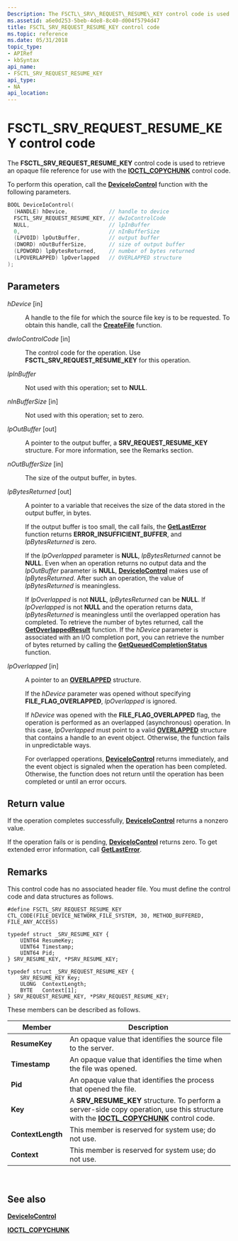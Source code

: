 ```yaml
---
Description: The FSCTL\_SRV\_REQUEST\_RESUME\_KEY control code is used to retrieve an opaque file reference for use with the IOCTL\_COPYCHUNK control code.
ms.assetid: a6e0d253-5beb-4de8-8c40-d004f5794d47
title: FSCTL_SRV_REQUEST_RESUME_KEY control code
ms.topic: reference
ms.date: 05/31/2018
topic_type: 
- APIRef
- kbSyntax
api_name: 
- FSCTL_SRV_REQUEST_RESUME_KEY
api_type: 
- NA
api_location: 
---
```


# FSCTL\_SRV\_REQUEST\_RESUME\_KEY control code

The **FSCTL\_SRV\_REQUEST\_RESUME\_KEY** control code is used to retrieve an opaque file reference for use with the [**IOCTL\_COPYCHUNK**](ioctl-copychunk.md) control code.

To perform this operation, call the [**DeviceIoControl**](/windows/win32/api/ioapiset/nf-ioapiset-deviceiocontrol) function with the following parameters.


```C++
BOOL DeviceIoControl(
  (HANDLE) hDevice,             // handle to device
  FSCTL_SRV_REQUEST_RESUME_KEY, // dwIoControlCode
  NULL,                         // lpInBuffer
  0,                            // nInBufferSize
  (LPVOID) lpOutBuffer,         // output buffer
  (DWORD) nOutBufferSize,       // size of output buffer
  (LPDWORD) lpBytesReturned,    // number of bytes returned
  (LPOVERLAPPED) lpOverlapped   // OVERLAPPED structure
);
```



## Parameters

<dl> <dt>

*hDevice* \[in\]
</dt> <dd>

A handle to the file for which the source file key is to be requested. To obtain this handle, call the [**CreateFile**](/windows/win32/api/fileapi/nf-fileapi-createfilea) function.

</dd> <dt>

*dwIoControlCode* \[in\]
</dt> <dd>

The control code for the operation. Use **FSCTL\_SRV\_REQUEST\_RESUME\_KEY** for this operation.

</dd> <dt>

*lpInBuffer* 
</dt> <dd>

Not used with this operation; set to **NULL**.

</dd> <dt>

*nInBufferSize* \[in\]
</dt> <dd>

Not used with this operation; set to zero.

</dd> <dt>

*lpOutBuffer* \[out\]
</dt> <dd>

A pointer to the output buffer, a **SRV\_REQUEST\_RESUME\_KEY** structure. For more information, see the Remarks section.

</dd> <dt>

*nOutBufferSize* \[in\]
</dt> <dd>

The size of the output buffer, in bytes.

</dd> <dt>

*lpBytesReturned* \[out\]
</dt> <dd>

A pointer to a variable that receives the size of the data stored in the output buffer, in bytes.

If the output buffer is too small, the call fails, the [**GetLastError**](/windows/win32/api/errhandlingapi/nf-errhandlingapi-getlasterror) function returns **ERROR\_INSUFFICIENT\_BUFFER**, and *lpBytesReturned* is zero.

If the *lpOverlapped* parameter is **NULL**, *lpBytesReturned* cannot be **NULL**. Even when an operation returns no output data and the *lpOutBuffer* parameter is **NULL**, [**DeviceIoControl**](/windows/win32/api/ioapiset/nf-ioapiset-deviceiocontrol) makes use of *lpBytesReturned*. After such an operation, the value of *lpBytesReturned* is meaningless.

If *lpOverlapped* is not **NULL**, *lpBytesReturned* can be **NULL**. If *lpOverlapped* is not **NULL** and the operation returns data, *lpBytesReturned* is meaningless until the overlapped operation has completed. To retrieve the number of bytes returned, call the [**GetOverlappedResult**](/windows/win32/api/ioapiset/nf-ioapiset-getoverlappedresult) function. If the *hDevice* parameter is associated with an I/O completion port, you can retrieve the number of bytes returned by calling the [**GetQueuedCompletionStatus**](/windows/win32/api/ioapiset/nf-ioapiset-getqueuedcompletionstatus) function.

</dd> <dt>

*lpOverlapped* \[in\]
</dt> <dd>

A pointer to an [**OVERLAPPED**](/windows/win32/api/minwinbase/ns-minwinbase-overlapped) structure.

If the *hDevice* parameter was opened without specifying **FILE\_FLAG\_OVERLAPPED**, *lpOverlapped* is ignored.

If *hDevice* was opened with the **FILE\_FLAG\_OVERLAPPED** flag, the operation is performed as an overlapped (asynchronous) operation. In this case, *lpOverlapped* must point to a valid [**OVERLAPPED**](/windows/win32/api/minwinbase/ns-minwinbase-overlapped) structure that contains a handle to an event object. Otherwise, the function fails in unpredictable ways.

For overlapped operations, [**DeviceIoControl**](/windows/win32/api/ioapiset/nf-ioapiset-deviceiocontrol) returns immediately, and the event object is signaled when the operation has been completed. Otherwise, the function does not return until the operation has been completed or until an error occurs.

</dd> </dl>

## Return value

If the operation completes successfully, [**DeviceIoControl**](/windows/win32/api/ioapiset/nf-ioapiset-deviceiocontrol) returns a nonzero value.

If the operation fails or is pending, [**DeviceIoControl**](/windows/win32/api/ioapiset/nf-ioapiset-deviceiocontrol) returns zero. To get extended error information, call [**GetLastError**](/windows/win32/api/errhandlingapi/nf-errhandlingapi-getlasterror).

## Remarks

This control code has no associated header file. You must define the control code and data structures as follows.

``` syntax
#define FSCTL_SRV_REQUEST_RESUME_KEY CTL_CODE(FILE_DEVICE_NETWORK_FILE_SYSTEM, 30, METHOD_BUFFERED, FILE_ANY_ACCESS)

typedef struct _SRV_RESUME_KEY {
    UINT64 ResumeKey;
    UINT64 Timestamp;
    UINT64 Pid;
} SRV_RESUME_KEY, *PSRV_RESUME_KEY;

typedef struct _SRV_REQUEST_RESUME_KEY {
    SRV_RESUME_KEY Key;
    ULONG  ContextLength;
    BYTE   Context[1];
} SRV_REQUEST_RESUME_KEY, *PSRV_REQUEST_RESUME_KEY;
```

These members can be described as follows.



| Member                                                                                                                       | Description                                                                                                                                                                 |
|------------------------------------------------------------------------------------------------------------------------------|-----------------------------------------------------------------------------------------------------------------------------------------------------------------------------|
| <span id="ResumeKey"></span><span id="resumekey"></span><span id="RESUMEKEY"></span>**ResumeKey**<br/>                 | An opaque value that identifies the source file to the server.<br/>                                                                                                   |
| <span id="Timestamp"></span><span id="timestamp"></span><span id="TIMESTAMP"></span>**Timestamp**<br/>                 | An opaque value that identifies the time when the file was opened.<br/>                                                                                               |
| <span id="Pid"></span><span id="pid"></span><span id="PID"></span>**Pid**<br/>                                         | An opaque value that identifies the process that opened the file.<br/>                                                                                                |
| <span id="Key"></span><span id="key"></span><span id="KEY"></span>**Key**<br/>                                         | A **SRV\_RESUME\_KEY** structure. To perform a server-side copy operation, use this structure with the [**IOCTL\_COPYCHUNK**](ioctl-copychunk.md) control code.<br/> |
| <span id="ContextLength"></span><span id="contextlength"></span><span id="CONTEXTLENGTH"></span>**ContextLength**<br/> | This member is reserved for system use; do not use.<br/>                                                                                                              |
| <span id="Context"></span><span id="context"></span><span id="CONTEXT"></span>**Context**<br/>                         | This member is reserved for system use; do not use.<br/>                                                                                                              |



 

## See also

<dl> <dt>

[**DeviceIoControl**](/windows/win32/api/ioapiset/nf-ioapiset-deviceiocontrol)
</dt> <dt>

[**IOCTL\_COPYCHUNK**](ioctl-copychunk.md)
</dt> </dl>

 

 
